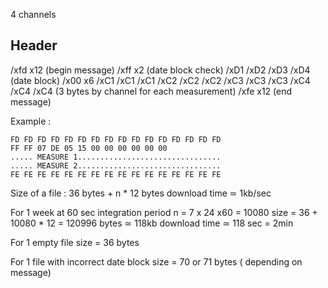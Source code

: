 4 channels

Header
-----
/xfd x12   (begin message)
/xff x2    (date block check)
/xD1 /xD2 /xD3 /xD4 (date block)
/x00 x6
/xC1 /xC1 /xC1 /xC2 /xC2 /xC2 /xC3 /xC3 /xC3 /xC4 /xC4 /xC4 (3 bytes by channel for each measurement)
/xfe x12   (end message)

Example :
```
FD FD FD FD FD FD FD FD FD FD FD FD FD FD FD FD
FF FF 07 DE 05 15 00 00 00 00 00 00
..... MEASURE 1................................
..... MEASURE 2................................
FE FE FE FE FE FE FE FE FE FE FE FE FE FE FE FE
```

Size of a file : 36 bytes + n * 12 bytes
download time ≃ 1kb/sec

For 1 week at 60 sec integration period
n = 7 x 24 x60 = 10080
size = 36 + 10080 * 12 = 120996 bytes   ≃ 118kb
download time  ≃ 118 sec = 2min

For 1 empty file
size = 36 bytes

For 1 file with incorrect date block
size = 70 or 71 bytes ( depending on message)